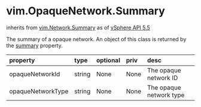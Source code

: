 vim.OpaqueNetwork.Summary
=========================
inherits from [vim.Network.Summary](docs/vim.Network.Summary.md)
as of [vSphere API 5.5](vim.version.md#vim.version.version9)


The summary of a opaque network.  An object of this class is returned by the <a href="vim.Network.md#summary">summary</a> property.

| property | type | optional | priv | desc |
|:---------|:-----|:---------|:-----|:-----|
| opaqueNetworkId | string | None | None | The opaque network ID |
| opaqueNetworkType | string | None | None | The opaque network type |


